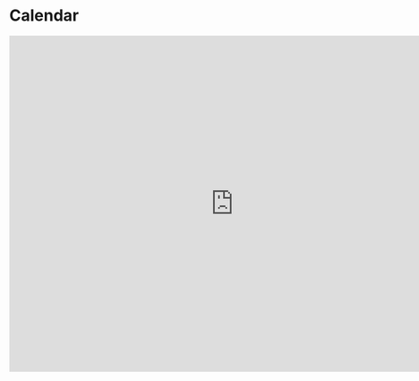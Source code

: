 # Calendar

<iframe src="https://calendar.google.com/calendar/embed?height=600&amp;wkst=1&amp;bgcolor=%23ffffff&amp;ctz=America%2FNew_York&amp;src=cDNxam41dWw5am04ODdrY2xkOTFhYWV2aGdAZ3JvdXAuY2FsZW5kYXIuZ29vZ2xlLmNvbQ&amp;color=%23711616" style="border-width:0" width="800" height="600" frameborder="0" scrolling="no"></iframe>
